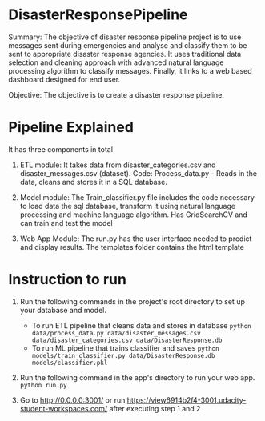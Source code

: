 # DisasterResponsePipeline
Summary: The objective of disaster response pipeline project is to use messages sent during emergencies and analyse and classify them to be sent to appropriate disaster response agencies. It uses traditional data selection and cleaning approach with advanced natural language processing algorithm to classify messages. Finally, it links to a web based dashboard designed for end user.

Objective: The objective is to create a disaster response pipeline.

# Pipeline Explained

It has three components in total

1. ETL module: It takes data from disaster_categories.csv and disaster_messages.csv (dataset). 
   Code: Process_data.py - Reads in the data, cleans and stores it in a SQL database.
   
2. Model module: The Train_classifier.py file includes the code necessary to load data the sql database, transform it using natural language processing and machine language algorithm. Has GridSearchCV and can train and test the model 

3. Web App Module: The run.py has the user interface needed to predict and display results. The templates folder contains the html template

# Instruction to run
1. Run the following commands in the project's root directory to set up your database and model.

    - To run ETL pipeline that cleans data and stores in database
        `python data/process_data.py data/disaster_messages.csv data/disaster_categories.csv data/DisasterResponse.db`
    - To run ML pipeline that trains classifier and saves
        `python models/train_classifier.py data/DisasterResponse.db models/classifier.pkl`

2. Run the following command in the app's directory to run your web app.
    `python run.py`

3. Go to http://0.0.0.0:3001/ or run https://view6914b2f4-3001.udacity-student-workspaces.com/  after executing step 1 and 2
